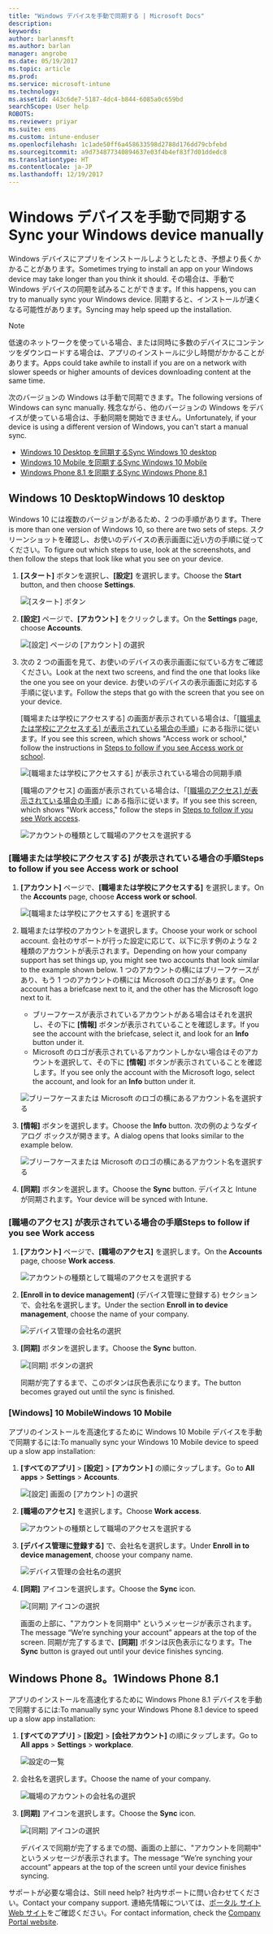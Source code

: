 ```yaml
---
title: "Windows デバイスを手動で同期する | Microsoft Docs"
description: 
keywords: 
author: barlanmsft
ms.author: barlan
manager: angrobe
ms.date: 05/19/2017
ms.topic: article
ms.prod: 
ms.service: microsoft-intune
ms.technology: 
ms.assetid: 443c6de7-5187-4dc4-b844-6085a0c659bd
searchScope: User help
ROBOTS: 
ms.reviewer: priyar
ms.suite: ems
ms.custom: intune-enduser
ms.openlocfilehash: 1c1ade50ff6a458633598d2788d176dd79cbfebd
ms.sourcegitcommit: a9d734877340894637e03f4b4ef83f7d01ddedc8
ms.translationtype: HT
ms.contentlocale: ja-JP
ms.lasthandoff: 12/19/2017
---
```

# <a name="sync-your-windows-device-manually"></a><span data-ttu-id="688a2-102">Windows デバイスを手動で同期する</span><span class="sxs-lookup"><span data-stu-id="688a2-102">Sync your Windows device manually</span></span>

<span data-ttu-id="688a2-103">Windows デバイスにアプリをインストールしようとしたとき、予想より長くかかることがあります。</span><span class="sxs-lookup"><span data-stu-id="688a2-103">Sometimes trying to install an app on your Windows device may take longer than you think it should.</span></span> <span data-ttu-id="688a2-104">その場合は、手動で Windows デバイスの同期を試みることができます。</span><span class="sxs-lookup"><span data-stu-id="688a2-104">If this happens, you can try to manually sync your Windows device.</span></span> <span data-ttu-id="688a2-105">同期すると、インストールが速くなる可能性があります。</span><span class="sxs-lookup"><span data-stu-id="688a2-105">Syncing may help speed up the installation.</span></span>

> [!Note]
> <span data-ttu-id="688a2-106">低速のネットワークを使っている場合、または同時に多数のデバイスにコンテンツをダウンロードする場合は、アプリのインストールに少し時間がかかることがあります。</span><span class="sxs-lookup"><span data-stu-id="688a2-106">Apps could take awhile to install if you are on a network with slower speeds or higher amounts of devices downloading content at the same time.</span></span>

<span data-ttu-id="688a2-107">次のバージョンの Windows は手動で同期できます。</span><span class="sxs-lookup"><span data-stu-id="688a2-107">The following versions of Windows can sync manually.</span></span> <span data-ttu-id="688a2-108">残念ながら、他のバージョンの Windows をデバイスが使っている場合は、手動同期を開始できません。</span><span class="sxs-lookup"><span data-stu-id="688a2-108">Unfortunately, if your device is using a different version of Windows, you can't start a manual sync.</span></span>

* [<span data-ttu-id="688a2-109">Windows 10 Desktop を同期する</span><span class="sxs-lookup"><span data-stu-id="688a2-109">Sync Windows 10 desktop</span></span>](#windows-10-desktop)
* [<span data-ttu-id="688a2-110">Windows 10 Mobile を同期する</span><span class="sxs-lookup"><span data-stu-id="688a2-110">Sync Windows 10 Mobile</span></span>](#windows-10-mobile)
* [<span data-ttu-id="688a2-111">Windows Phone 8.1 を同期する</span><span class="sxs-lookup"><span data-stu-id="688a2-111">Sync Windows Phone 8.1</span></span>](#windows-phone-81)

## <a name="windows-10-desktop"></a><span data-ttu-id="688a2-112">Windows 10 Desktop</span><span class="sxs-lookup"><span data-stu-id="688a2-112">Windows 10 desktop</span></span>
<span data-ttu-id="688a2-113">Windows 10 には複数のバージョンがあるため、2 つの手順があります。</span><span class="sxs-lookup"><span data-stu-id="688a2-113">There is more than one version of Windows 10, so there are two sets of steps.</span></span> <span data-ttu-id="688a2-114">スクリーンショットを確認し、お使いのデバイスの表示画面に近い方の手順に従ってください。</span><span class="sxs-lookup"><span data-stu-id="688a2-114">To figure out which steps to use, look at the screenshots, and then follow the steps that look like what you see on your device.</span></span>

1. <span data-ttu-id="688a2-115">**[スタート]** ボタンを選択し、**[設定]** を選択します。</span><span class="sxs-lookup"><span data-stu-id="688a2-115">Choose the **Start** button, and then choose **Settings**.</span></span>

    ![[スタート] ボタン](./media/win10pc-sync-1-start-button.png)

2. <span data-ttu-id="688a2-117">**[設定]** ページで、**[アカウント]** をクリックします。</span><span class="sxs-lookup"><span data-stu-id="688a2-117">On the **Settings** page, choose **Accounts**.</span></span>

    ![[設定] ページの [アカウント] の選択](./media/win10pc-sync-2-settings-accounts.png)

3. <span data-ttu-id="688a2-119">次の 2 つの画面を見て、お使いのデバイスの表示画面に似ている方をご確認ください。</span><span class="sxs-lookup"><span data-stu-id="688a2-119">Look at the next two screens, and find the one that looks like the one you see on your device.</span></span> <span data-ttu-id="688a2-120">お使いのデバイスの表示画面に対応する手順に従います。</span><span class="sxs-lookup"><span data-stu-id="688a2-120">Follow the steps that go with the screen that you see on your device.</span></span>

    <span data-ttu-id="688a2-121">[職場または学校にアクセスする] の画面が表示されている場合は、「[[職場または学校にアクセスする] が表示されている場合の手順](#steps-to-follow-if-you-see-access-work-or-school)」にある指示に従います。</span><span class="sxs-lookup"><span data-stu-id="688a2-121">If you see this screen, which shows "Access work or school," follow the instructions in [Steps to follow if you see Access work or school](#steps-to-follow-if-you-see-access-work-or-school).</span></span>

    ![[職場または学校にアクセスする] が表示されている場合の同期手順](./media/w10-enroll-rs1-connect-to-work-or-school.png)

    <span data-ttu-id="688a2-123">[職場のアクセス] の画面が表示されている場合は、「[[職場のアクセス] が表示されている場合の手順](#steps-to-follow-if-you-see-work-access)」にある指示に従います。</span><span class="sxs-lookup"><span data-stu-id="688a2-123">If you see this screen, which shows "Work access," follow the steps in [Steps to follow if you see Work access](#steps-to-follow-if-you-see-work-access).</span></span>

    ![アカウントの種類として職場のアクセスを選択する](./media/win10pc-sync-3-work-access.png)

### <a name="steps-to-follow-if-you-see-access-work-or-school"></a><span data-ttu-id="688a2-125">[職場または学校にアクセスする] が表示されている場合の手順</span><span class="sxs-lookup"><span data-stu-id="688a2-125">Steps to follow if you see Access work or school</span></span>

1. <span data-ttu-id="688a2-126">**[アカウント]** ページで、**[職場または学校にアクセスする]** を選択します。</span><span class="sxs-lookup"><span data-stu-id="688a2-126">On the **Accounts** page, choose **Access work or school**.</span></span>

    ![[職場または学校にアクセスする] を選択する](./media/w10-enroll-rs1-connect-to-work-or-school.png)

2. <span data-ttu-id="688a2-128">職場または学校のアカウントを選択します。</span><span class="sxs-lookup"><span data-stu-id="688a2-128">Choose your work or school account.</span></span> <span data-ttu-id="688a2-129">会社のサポートが行った設定に応じて、以下に示す例のような 2 種類のアカウントが表示されます。</span><span class="sxs-lookup"><span data-stu-id="688a2-129">Depending on how your company support has set things up, you might see two accounts that look similar to the example shown below.</span></span> <span data-ttu-id="688a2-130">1 つのアカウントの横にはブリーフケースがあり、もう 1 つのアカウントの横には Microsoft のロゴがあります。</span><span class="sxs-lookup"><span data-stu-id="688a2-130">One account has a briefcase next to it, and the other has the Microsoft logo next to it.</span></span>

    - <span data-ttu-id="688a2-131">ブリーフケースが表示されているアカウントがある場合はそれを選択し、その下に **[情報]** ボタンが表示されていることを確認します。</span><span class="sxs-lookup"><span data-stu-id="688a2-131">If you see the account with the briefcase, select it, and look for an **Info** button under it.</span></span>
    - <span data-ttu-id="688a2-132">Microsoft のロゴが表示されているアカウントしかない場合はそのアカウントを選択して、その下に **[情報]** ボタンが表示されていることを確認します。</span><span class="sxs-lookup"><span data-stu-id="688a2-132">If you see only the account with the Microsoft logo, select the account, and look for an **Info** button under it.</span></span>

    ![ブリーフケースまたは Microsoft のロゴの横にあるアカウント名を選択する](./media/win10pc-rs1-sync-info-button.png)

3. <span data-ttu-id="688a2-134">**[情報]** ボタンを選択します。</span><span class="sxs-lookup"><span data-stu-id="688a2-134">Choose the **Info** button.</span></span> <span data-ttu-id="688a2-135">次の例のようなダイアログ ボックスが開きます。</span><span class="sxs-lookup"><span data-stu-id="688a2-135">A dialog opens that looks similar to the example below.</span></span>

    ![ブリーフケースまたは Microsoft のロゴの横にあるアカウント名を選択する](./media/win10pc-rs1-sync-button.png)

4. <span data-ttu-id="688a2-137">**[同期]** ボタンを選択します。</span><span class="sxs-lookup"><span data-stu-id="688a2-137">Choose the **Sync** button.</span></span> <span data-ttu-id="688a2-138">デバイスと Intune が同期されます。</span><span class="sxs-lookup"><span data-stu-id="688a2-138">Your device will be synced with Intune.</span></span>

### <a name="steps-to-follow-if-you-see-work-access"></a><span data-ttu-id="688a2-139">[職場のアクセス] が表示されている場合の手順</span><span class="sxs-lookup"><span data-stu-id="688a2-139">Steps to follow if you see Work access</span></span>

1. <span data-ttu-id="688a2-140">**[アカウント]** ページで、**[職場のアクセス]** を選択します。</span><span class="sxs-lookup"><span data-stu-id="688a2-140">On the **Accounts** page, choose **Work access**.</span></span>

    ![アカウントの種類として職場のアクセスを選択する](./media/win10pc-sync-3-work-access.png)

2. <span data-ttu-id="688a2-142">**[Enroll in to device management]** (デバイス管理に登録する) セクションで、会社名を選択します。</span><span class="sxs-lookup"><span data-stu-id="688a2-142">Under the section **Enroll in to device management**, choose the name of your company.</span></span>

    ![デバイス管理の会社名の選択](./media/win10pc-sync-4-tap-com-name.png)

3. <span data-ttu-id="688a2-144">**[同期]** ボタンを選択します。</span><span class="sxs-lookup"><span data-stu-id="688a2-144">Choose the **Sync** button.</span></span>

    ![[同期] ボタンの選択](./media/win10pc-sync-5-tap-sync.png)

   <span data-ttu-id="688a2-146">同期が完了するまで、このボタンは灰色表示になります。</span><span class="sxs-lookup"><span data-stu-id="688a2-146">The button becomes grayed out until the sync is finished.</span></span>

### <a name="windows-10-mobile"></a><span data-ttu-id="688a2-147">[Windows] 10 Mobile</span><span class="sxs-lookup"><span data-stu-id="688a2-147">Windows 10 Mobile</span></span>
<span data-ttu-id="688a2-148">アプリのインストールを高速化するために Windows 10 Mobile デバイスを手動で同期するには:</span><span class="sxs-lookup"><span data-stu-id="688a2-148">To manually sync your Windows 10 Mobile device to speed up a slow app installation:</span></span>

   1. <span data-ttu-id="688a2-149">**[すべてのアプリ]** > **[設定]** > **[アカウント]** の順にタップします。</span><span class="sxs-lookup"><span data-stu-id="688a2-149">Go to **All apps** > **Settings** > **Accounts**.</span></span>

       ![[設定] 画面の [アカウント] の選択](./media/win10m-sync-1-settings-accounts.png)

   2. <span data-ttu-id="688a2-151">**[職場のアクセス]** を選択します。</span><span class="sxs-lookup"><span data-stu-id="688a2-151">Choose **Work access**.</span></span>

       ![アカウントの種類として職場のアクセスを選択する](./media/win10m-sync-2-work-access.png)

   3. <span data-ttu-id="688a2-153">**[デバイス管理に登録する]** で、会社名を選択します。</span><span class="sxs-lookup"><span data-stu-id="688a2-153">Under **Enroll in to device management**, choose your company name.</span></span>

       ![デバイス管理の会社名の選択](./media/win10m-sync-3-tap-comp-name.png)

   4. <span data-ttu-id="688a2-155">**[同期]** アイコンを選択します。</span><span class="sxs-lookup"><span data-stu-id="688a2-155">Choose the **Sync** icon.</span></span>

       ![[同期] アイコンの選択](./media/win10m-sync-4-tap-sync.png)

       <span data-ttu-id="688a2-157">画面の上部に、"アカウントを同期中" というメッセージが表示されます。</span><span class="sxs-lookup"><span data-stu-id="688a2-157">The message “We’re synching your account” appears at the top of the screen.</span></span> <span data-ttu-id="688a2-158">同期が完了するまで、**[同期]** ボタンは灰色表示になります。</span><span class="sxs-lookup"><span data-stu-id="688a2-158">The **Sync** button is grayed out until your device finishes syncing.</span></span>

## <a name="windows-phone-81"></a><span data-ttu-id="688a2-159">Windows Phone 8。1</span><span class="sxs-lookup"><span data-stu-id="688a2-159">Windows Phone 8.1</span></span>
<span data-ttu-id="688a2-160">アプリのインストールを高速化するために Windows Phone 8.1 デバイスを手動で同期するには:</span><span class="sxs-lookup"><span data-stu-id="688a2-160">To manually sync your Windows Phone 8.1 device to speed up a slow app installation:</span></span>

1. <span data-ttu-id="688a2-161">**[すべてのアプリ]** > **[設定]** > **[会社アカウント]** の順にタップします。</span><span class="sxs-lookup"><span data-stu-id="688a2-161">Go to **All apps** > **Settings** > **workplace**.</span></span>

    ![設定の一覧](./media/wp81-1-sync-settings-workplace.png)

2. <span data-ttu-id="688a2-163">会社名を選択します。</span><span class="sxs-lookup"><span data-stu-id="688a2-163">Choose the name of your company.</span></span>

    ![職場のアカウントの会社名の選択](./media/wp81-2-sync-tap-compname.png)

3. <span data-ttu-id="688a2-165">**[同期]** アイコンを選択します。</span><span class="sxs-lookup"><span data-stu-id="688a2-165">Choose the **Sync** icon.</span></span>

    ![[同期] アイコンの選択](./media/wp81-3-sync-tap-sync-button.png)

   <span data-ttu-id="688a2-167">デバイスで同期が完了するまでの間、画面の上部に、"アカウントを同期中" というメッセージが表示されます。</span><span class="sxs-lookup"><span data-stu-id="688a2-167">The message “We’re synching your account” appears at the top of the screen until your device finishes syncing.</span></span>

<span data-ttu-id="688a2-168">サポートが必要な場合は、</span><span class="sxs-lookup"><span data-stu-id="688a2-168">Still need help?</span></span> <span data-ttu-id="688a2-169">社内サポートに問い合わせてください。</span><span class="sxs-lookup"><span data-stu-id="688a2-169">Contact your company support.</span></span> <span data-ttu-id="688a2-170">連絡先情報については、[ポータル サイト Web サイト](https://portal.manage.microsoft.com#HelpDeskDialog)をご確認ください。</span><span class="sxs-lookup"><span data-stu-id="688a2-170">For contact information, check the [Company Portal website](https://portal.manage.microsoft.com#HelpDeskDialog).</span></span>
